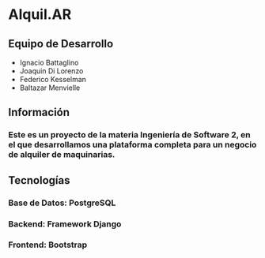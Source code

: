# Alquil.AR

## Equipo de Desarrollo
- Ignacio Battaglino
- Joaquin Di Lorenzo
- Federico Kesselman
- Baltazar Menvielle

## Información

### Este es un proyecto de la materia Ingeniería de Software 2, en el que desarrollamos una plataforma completa para un negocio de alquiler de maquinarias. 

## Tecnologías
### Base de Datos: PostgreSQL
### Backend: Framework Django
### Frontend: Bootstrap

